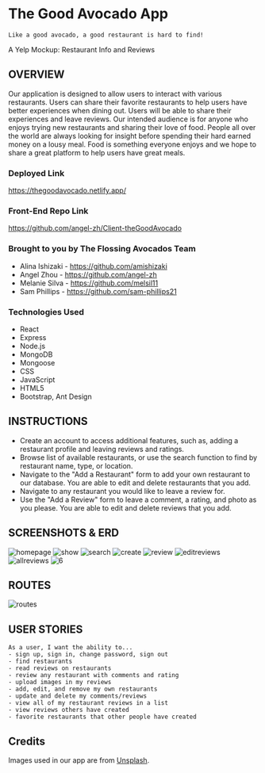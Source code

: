 # The Good Avocado App

`Like a good avocado, a good restaurant is hard to find!`

A Yelp Mockup: Restaurant Info and Reviews

## OVERVIEW

Our application is designed to allow users to interact with various restaurants. Users can share their favorite restaurants to help users have better experiences when dining out. Users will be able to share their experiences and leave reviews.  Our intended audience is for anyone who enjoys trying new restaurants and sharing their love of food. People all over the world are always looking for insight before spending their hard earned money on a lousy meal. Food is something everyone enjoys and we hope to share a great platform to help users have great meals.

### Deployed Link
https://thegoodavocado.netlify.app/

### Front-End Repo Link
https://github.com/angel-zh/Client-theGoodAvocado

### Brought to you by The Flossing Avocados Team

* Alina Ishizaki - https://github.com/amishizaki
* Angel Zhou - https://github.com/angel-zh
* Melanie Silva - https://github.com/melsil11
* Sam Phillips - https://github.com/sam-phillips21
 
### Technologies Used

- React
- Express
- Node.js
- MongoDB 
- Mongoose
- CSS
- JavaScript
- HTML5
- Bootstrap, Ant Design

## INSTRUCTIONS
- Create an account to access additional features, such as, adding a restaurant profile and leaving reviews and ratings.
- Browse list of available restaurants, or use the search function to find by restaurant name, type, or location.
- Navigate to the "Add a Restaurant" form to add your own restaurant to our database. You are able to edit and delete restaurants that you add.
- Navigate to any restaurant you would like to leave a review for.
- Use the "Add a Review" form to leave a comment, a rating, and photo as you please. You are able to edit and delete reviews that you add. 

## SCREENSHOTS & ERD

![homepage](public/screenshot-1.png)
![show](public/screenshot-2.png)
![search](public/screenshot-3.png)
![create](public/screenshot-4.png)
![review](public/screenshot-5.png)
![editreviews](public/screenshot-7.png)
![allreviews](public/screenshot-6.png)
![6](https://i.imgur.com/6j2sMz3.png)


## ROUTES
![routes](public/route-table.png)

## USER STORIES

```
As a user, I want the ability to... 
- sign up, sign in, change password, sign out
- find restaurants
- read reviews on restaurants
- review any restaurant with comments and rating
- upload images in my reviews
- add, edit, and remove my own restaurants
- update and delete my comments/reviews
- view all of my restaurant reviews in a list 
- view reviews others have created 
- favorite restaurants that other people have created
```



## Credits

Images used in our app are from [Unsplash](https://unsplash.com/).

